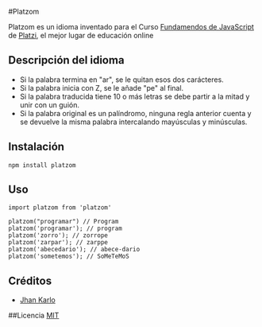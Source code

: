 #Platzom

Platzom es un idioma inventado para el Curso [Fundamendos de JavaScript](https://platzi.com/js) de [Platzi](https://platzi.com), el mejor lugar de educación online

## Descripción del idioma
- Si la palabra termina en "ar", se le quitan esos dos carácteres.
- Si la palabra inicia con Z, se le añade "pe" al final.
- Si la palabra traducida tiene 10 o más letras se debe partir a la mitad y unir con un guión.
- Si la palabra original es un palíndromo, ninguna regla anterior cuenta y se devuelve la misma palabra intercalando mayúsculas y minúsculas.

## Instalación
```
npm install platzom
```

## Uso

```
import platzom from 'platzom'

platzom("programar") // Program
platzom('programar'); // program
platzom('zorro'); // zorrope
platzom('zarpar'); // zarppe
platzom('abecedario'); // abece-dario
platzom('sometemos'); // SoMeTeMoS
```

## Créditos
- [Jhan Karlo](https://jhankarlo.com)

##Licencia
[MIT](https://opensource.org/licenses/MIT)